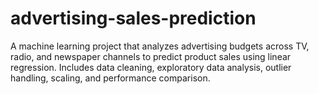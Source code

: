 # advertising-sales-prediction
A machine learning project that analyzes advertising budgets across TV, radio, and newspaper channels to predict product sales using linear regression. Includes data cleaning, exploratory data analysis, outlier handling, scaling, and performance comparison.

